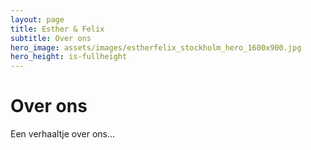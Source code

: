 ```yaml
---
layout: page
title: Esther & Felix
subtitle: Over ons
hero_image: assets/images/estherfelix_stockholm_hero_1600x900.jpg
hero_height: is-fullheight
---
```

# Over ons

Een verhaaltje over ons...